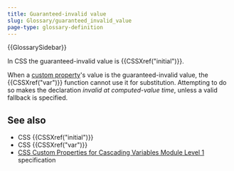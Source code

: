 ```yaml
---
title: Guaranteed-invalid value
slug: Glossary/guaranteed_invalid_value
page-type: glossary-definition
---
```


{{GlossarySidebar}}

In CSS the guaranteed-invalid value is {{CSSXref("initial")}}.

When a [custom property](/en-US/docs/Web/CSS/--*)'s value is the guaranteed-invalid value, the {{CSSXref("var")}} function cannot use it for substitution. Attempting to do so makes the declaration _invalid at computed-value time_, unless a valid fallback is specified.

## See also

- CSS {{CSSXref("initial")}}
- CSS {{CSSXref("var")}}
- [CSS Custom Properties for Cascading Variables Module Level 1](https://drafts.csswg.org/css-variables/#guaranteed-invalid) specification
